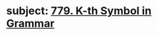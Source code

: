 # subject: <a href="https://leetcode.com/problems/k-th-symbol-in-grammar/description/">779. K-th Symbol in Grammar</a>
